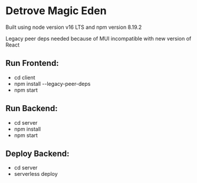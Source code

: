 # Detrove Magic Eden

Built using node version v16 LTS and npm version 8.19.2

Legacy peer deps needed because of MUI incompatible with new version of React

## Run Frontend:

- cd client
- npm install --legacy-peer-deps
- npm start

## Run Backend:

- cd server
- npm install
- npm start

## Deploy Backend:

- cd server
- serverless deploy
